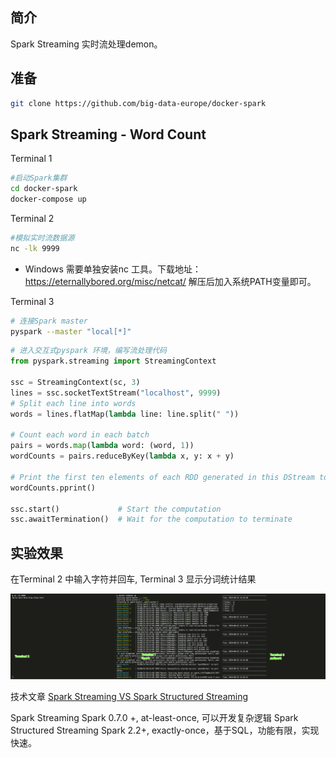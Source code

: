 ## 简介

Spark Streaming 实时流处理demon。

## 准备

```bash
git clone https://github.com/big-data-europe/docker-spark
```

## Spark Streaming - Word Count
Terminal 1
```bash
#启动Spark集群
cd docker-spark
docker-compose up
```

Terminal 2
```bash
#模拟实时流数据源
nc -lk 9999
```
- Windows 需要单独安装nc 工具。下载地址： https://eternallybored.org/misc/netcat/ 解压后加入系统PATH变量即可。


Terminal 3
```bash
# 连接Spark master
pyspark --master "local[*]"
```

```python
# 进入交互式pyspark 环境，编写流处理代码
from pyspark.streaming import StreamingContext

ssc = StreamingContext(sc, 3)
lines = ssc.socketTextStream("localhost", 9999)
# Split each line into words
words = lines.flatMap(lambda line: line.split(" "))

# Count each word in each batch
pairs = words.map(lambda word: (word, 1))
wordCounts = pairs.reduceByKey(lambda x, y: x + y)

# Print the first ten elements of each RDD generated in this DStream to the console
wordCounts.pprint()

ssc.start()             # Start the computation
ssc.awaitTermination()  # Wait for the computation to terminate

```

## 实验效果

在Terminal 2 中输入字符并回车, Terminal 3 显示分词统计结果

![](screen.png)

技术文章
[Spark Streaming VS Spark Structured Streaming](https://www.qubole.com/blog/dstreams-vs-dataframes-two-flavors-of-spark-streaming/)

Spark Streaming  Spark 0.7.0 +, at-least-once, 可以开发复杂逻辑
Spark Structured Streaming Spark 2.2+, exactly-once，基于SQL，功能有限，实现快速。

